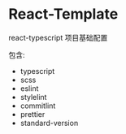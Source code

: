 # React-Template

react-typescript 项目基础配置

包含:

- typescript
- scss
- eslint
- stylelint
- commitlint
- prettier
- standard-version
